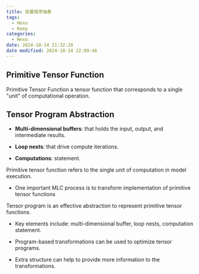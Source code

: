 ```yaml
---
title: 张量程序抽象
tags:
  - Hexo
  - Keep
categories:
  - Hexo
date: 2024-10-14 21:32:28
date modified: 2024-10-14 22:09:46
---
```

## Primitive Tensor Function

Primitive Tensor Function a tensor function that corresponds to a single "unit" of computational operation.


## Tensor Program Abstraction


- **Multi-dimensional buffers**: that holds the input, output, and intermediate results.

- **Loop nests**: that drive compute iterations.

- **Computations**: statement.


Primitive tensor function refers to the single unit of computation in model execution. 

- One important MLC process is to transform implementation of primitive tensor functions

Tensor program is an effective abstraction to represent primitive tensor functions.

- Key elements include: multi-dimensional buffer, loop nests, computation statement.

- Program-based transformations can be used to optimize tensor programs.

- Extra structure can help to provide more information to the transformations.


